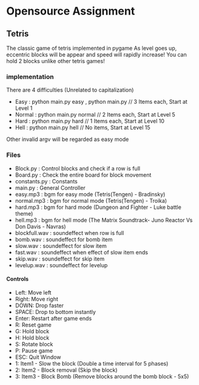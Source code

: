 # Opensource Assignment

## Tetris
The classic game of tetris implemented in pygame
As level goes up, eccentric blocks will be appear and speed will rapidly increase!
You can hold 2 blocks unlike other tetris games!

### implementation
There are 4 difficulties (Unrelated to capitalization)
* Easy : python main.py easy , python main.py // 3 Items each, Start at Level 1
* Normal : python main.py normal // 2 Items each, Start at Level 5
* Hard : python main.py hard // 1 Items each, Start at Level 10
* Hell : python main.py hell // No items, Start at Level 15

Other invalid argv will be regarded as easy mode

### Files
* Block.py : Control blocks and check if a row is full
* Board.py : Check the entire board for block movement
* constants.py : Constants
* main.py : General Controller
* easy.mp3 : bgm for easy mode (Tetris(Tengen) - Bradinsky)
* normal.mp3 : bgm for normal mode (Tetris(Tengen) - Troika)
* hard.mp3 : bgm for hard mode (Dungeon and Fighter - Luke battle theme)
* hell.mp3 : bgm for hell mode (The Matrix  Soundtrack- Juno Reactor Vs Don Davis - Navras)
* blockfull.wav : soundeffect when row is full
* bomb.wav : soundeffect for bomb item
* slow.wav : soundeffect for slow item
* fast.wav : soundeffect when effect of slow item ends
* skip.wav : soundeffect for skip item
* levelup.wav : soundeffect for levelup

#### Controls
* Left: Move left
* Right: Move right
* DOWN: Drop faster
* SPACE: Drop to bottom instantly
* Enter: Restart after game ends
* R: Reset game
* G: Hold block
* H: Hold block
* S: Rotate block
* P: Pause game
* ESC: Quit Window
* 1: Item1 - Slow the block (Double a time interval for 5 phases)
* 2: Item2 - Block removal (Skip the block)
* 3: Item3 - Block Bomb (Remove blocks around the bomb block - 5x5)
